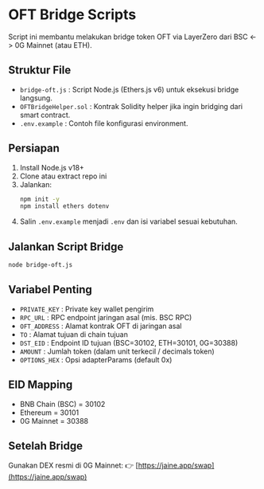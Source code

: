 # OFT Bridge Scripts

Script ini membantu melakukan bridge token OFT via LayerZero dari BSC <-> 0G Mainnet (atau ETH).

## Struktur File
- `bridge-oft.js` : Script Node.js (Ethers.js v6) untuk eksekusi bridge langsung.
- `OFTBridgeHelper.sol` : Kontrak Solidity helper jika ingin bridging dari smart contract.
- `.env.example` : Contoh file konfigurasi environment.

## Persiapan
1. Install Node.js v18+
2. Clone atau extract repo ini
3. Jalankan:
   ```bash
   npm init -y
   npm install ethers dotenv
   ```
4. Salin `.env.example` menjadi `.env` dan isi variabel sesuai kebutuhan.

## Jalankan Script Bridge
```bash
node bridge-oft.js
```

## Variabel Penting
- `PRIVATE_KEY` : Private key wallet pengirim
- `RPC_URL` : RPC endpoint jaringan asal (mis. BSC RPC)
- `OFT_ADDRESS` : Alamat kontrak OFT di jaringan asal
- `TO` : Alamat tujuan di chain tujuan
- `DST_EID` : Endpoint ID tujuan (BSC=30102, ETH=30101, 0G=30388)
- `AMOUNT` : Jumlah token (dalam unit terkecil / decimals token)
- `OPTIONS_HEX` : Opsi adapterParams (default 0x)

## EID Mapping
- BNB Chain (BSC) = 30102
- Ethereum = 30101
- 0G Mainnet = 30388

## Setelah Bridge
Gunakan DEX resmi di 0G Mainnet:
👉 [https://jaine.app/swap](https://jaine.app/swap)

